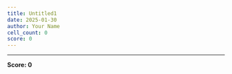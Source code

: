```yaml
---
title: Untitled1
date: 2025-01-30
author: Your Name
cell_count: 0
score: 0
---
```




---
**Score: 0**